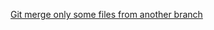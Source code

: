 [Git merge only some files from another branch](http://stackoverflow.com/questions/449541/how-do-you-merge-selective-files-with-git-merge)
